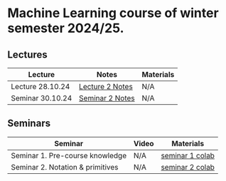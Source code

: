 # Machine Learning course of winter semester 2024/25.

## Lectures
Lecture | Notes | Materials | 
| ----- |  ----- | ----- |
| Lecture 28.10.24 | [Lecture 2 Notes] | N/A |
| Seminar 30.10.24 | [Seminar 2 Notes] | N/A |

## Seminars 
Seminar | Video | Materials | 
| ----- | ------ | ----- |
| Seminar 1. Pre-course knowledge | N/A | [seminar 1 colab] |
| Seminar 2. Notation & primitives | N/A | [seminar 2 colab] |

[seminar 1 colab]: https://colab.research.google.com/drive/1uWDBCxhqb_C03k5CpgQ_JB9tov3UCmmu
[seminar 2 colab]: https://colab.research.google.com/drive/1lQecP0HAwYWORQz9aj008YTs0B8WtDgs?usp=sharing
[Lecture 2 Notes]: https://drive.google.com/file/d/1H1SrB0Za8cqyUGnc-VQ5PcNqodT4xkoF/view?usp=sharing
[Seminar 2 Notes]: https://drive.google.com/file/d/1w2UNnP0vJvqfXkZo4prESc69kCCo_Lic/view?usp=sharing
